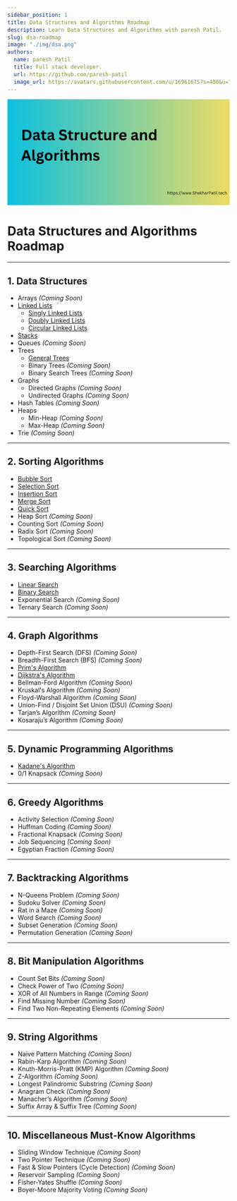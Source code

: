 ```yaml
---
sidebar_position: 1
title: Data Structures and Algorithms Roadmap
description: Learn Data Structures and Algorithms with paresh Patil.
slug: dsa-roadmap
image: "./img/dsa.png"
authors:
  name: paresh Patil
  title: Full stack developer.
  url: https://github.com/paresh-patil
  image_url: https://avatars.githubusercontent.com/u/16961675?s=400&u=70e54719e239d1148c24bc8661a72ee9e59f420d&v=4
---
```


![Data structures and Algorithms](img/dsa.png)

# Data Structures and Algorithms Roadmap

---

## 1. **Data Structures**

- Arrays _(Coming Soon)_
- [Linked Lists](data-structures/linked-list)
  - [Singly Linked Lists](data-structures/linked-list/singly-linked-list)
  - [Doubly Linked Lists](data-structures/linked-list/doubly-linked-list)
  - [Circular Linked Lists](data-structures/linked-list/circular-linked-list)
- [Stacks](data-structures/stack)
- Queues _(Coming Soon)_
- Trees
  - [General Trees](data-structures/tree/general-tree)
  - Binary Trees _(Coming Soon)_
  - Binary Search Trees _(Coming Soon)_
- Graphs
  - Directed Graphs _(Coming Soon)_
  - Undirected Graphs _(Coming Soon)_
- Hash Tables _(Coming Soon)_
- Heaps
  - Min-Heap _(Coming Soon)_
  - Max-Heap _(Coming Soon)_
- Trie _(Coming Soon)_

---

## 2. **Sorting Algorithms**

- [Bubble Sort](sorting-algorithms/bubble-sort)
- [Selection Sort](sorting-algorithms/selection-sort)
- [Insertion Sort](sorting-algorithms/insertion-sort)
- [Merge Sort](sorting-algorithms/merge-sort)
- [Quick Sort](sorting-algorithms/quick-sort)
- Heap Sort _(Coming Soon)_
- Counting Sort _(Coming Soon)_
- Radix Sort _(Coming Soon)_
- Topological Sort _(Coming Soon)_

---

## 3. **Searching Algorithms**

- [Linear Search](searching-algorithms/linear-search)
- [Binary Search](searching-algorithms/binary-search)
- Exponential Search _(Coming Soon)_
- Ternary Search _(Coming Soon)_

---

## 4. **Graph Algorithms**

- Depth-First Search (DFS) _(Coming Soon)_
- Breadth-First Search (BFS) _(Coming Soon)_
- [Prim's Algorithm](graph-algorithms/prims-algorithm)
- [Dijkstra's Algorithm](graph-algorithms/dijkstra-algorithm)
- Bellman-Ford Algorithm _(Coming Soon)_
- Kruskal's Algorithm _(Coming Soon)_
- Floyd-Warshall Algorithm _(Coming Soon)_
- Union-Find / Disjoint Set Union (DSU) _(Coming Soon)_
- Tarjan’s Algorithm _(Coming Soon)_
- Kosaraju’s Algorithm _(Coming Soon)_

---

## 5. **Dynamic Programming Algorithms**

- [Kadane's Algorithm](dynamic-programming/kandanes-algorithm)
- 0/1 Knapsack _(Coming Soon)_

---

## 6. **Greedy Algorithms**

- Activity Selection _(Coming Soon)_
- Huffman Coding _(Coming Soon)_
- Fractional Knapsack _(Coming Soon)_
- Job Sequencing _(Coming Soon)_
- Egyptian Fraction _(Coming Soon)_

---

## 7. **Backtracking Algorithms**

- N-Queens Problem _(Coming Soon)_
- Sudoku Solver _(Coming Soon)_
- Rat in a Maze _(Coming Soon)_
- Word Search _(Coming Soon)_
- Subset Generation _(Coming Soon)_
- Permutation Generation _(Coming Soon)_

---

## 8. **Bit Manipulation Algorithms**

- Count Set Bits _(Coming Soon)_
- Check Power of Two _(Coming Soon)_
- XOR of All Numbers in Range _(Coming Soon)_
- Find Missing Number _(Coming Soon)_
- Find Two Non-Repeating Elements _(Coming Soon)_

---

## 9. **String Algorithms**

- Naive Pattern Matching _(Coming Soon)_
- Rabin-Karp Algorithm _(Coming Soon)_
- Knuth-Morris-Pratt (KMP) Algorithm _(Coming Soon)_
- Z-Algorithm _(Coming Soon)_
- Longest Palindromic Substring _(Coming Soon)_
- Anagram Check _(Coming Soon)_
- Manacher’s Algorithm _(Coming Soon)_
- Suffix Array & Suffix Tree _(Coming Soon)_

---

## 10. **Miscellaneous Must-Know Algorithms**

- Sliding Window Technique _(Coming Soon)_
- Two Pointer Technique _(Coming Soon)_
- Fast & Slow Pointers (Cycle Detection) _(Coming Soon)_
- Reservoir Sampling _(Coming Soon)_
- Fisher-Yates Shuffle _(Coming Soon)_
- Boyer-Moore Majority Voting _(Coming Soon)_
